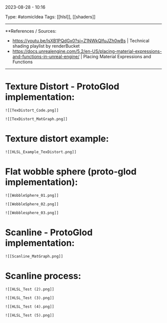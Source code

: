 2023-08-28 - 10:16

Type: #atomicIdea 
Tags: [[hlsl]],  [[shaders]]

---
**References  / Sources:
- https://youtu.be/lsXB1PQdGx0?si=Z1NWkQlfuJZh0wBs | Technical shading playlist by renderBucket
- https://docs.unrealengine.com/5.2/en-US/placing-material-expressions-and-functions-in-unreal-engine/  | Placing Material Expressions and Functions
---

# Texture Distort - ProtoGlod implementation:
	![[TexDistort_Code.png]]
	
	![[TexDistort_MatGraph.png]]

# Texture distort example:
	![[HLSL_Example_TexDistort.png]]
# Flat wobble sphere (proto-glod implementation):
	
	![[WobbleSphere_01.png]]
	
	![[WobbleSphere_02.png]]
	
	![[Wobblesphere_03.png]]

# Scanline - ProtoGlod implementation:
	![[Scanline_MatGraph.png]]
# Scanline process: 

	![[HLSL_Test (2).png]]
	
	![[HLSL_Test (3).png]]
	
	![[HLSL_Test (4).png]]
	
	![[HLSL_Test (5).png]]